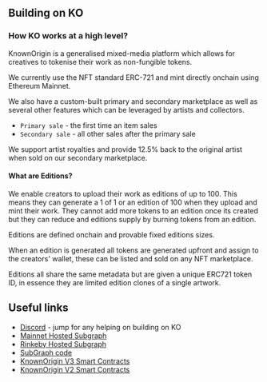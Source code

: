 ## Building on KO

### How KO works at a high level?

KnownOrigin is a generalised mixed-media platform which allows for creatives to tokenise their work as non-fungible
tokens.

We currently use the NFT standard ERC-721 and mint directly onchain using Ethereum Mainnet.

We also have a custom-built primary and secondary marketplace as well as several other features which can be leveraged
by artists and collectors.

* `Primary sale` - the first time an item sales
* `Secondary sale` - all other sales after the primary sale

We support artist royalties and provide 12.5% back to the original artist when sold on our secondary marketplace.

#### What are Editions?

We enable creators to upload their work as editions of up to 100. This means they can generate a 1 of 1 or an edition
of 100 when they upload and mint their work. They cannot add more tokens to an edition once its created but they can
reduce and editions supply by burning tokens from an edition.

Editions are defined onchain and provable fixed editions sizes.

When an edition is generated all tokens are generated upfront and assign to the creators' wallet, these can be listed
and sold on any NFT marketplace.

Editions all share the same metadata but are given a unique ERC721 token ID, in essence they are limited edition clones
of a single artwork.

## Useful links

* [Discord](https://discord.gg/knownorigin) - jump for any helping on building on KO
* [Mainnet Hosted Subgraph](https://thegraph.com/legacy-explorer/subgraph/knownorigin/known-origin)
* [Rinkeby Hosted Subgraph](https://thegraph.com/legacy-explorer/subgraph/knownorigin/knownoriginrinkeby)
* [SubGraph code](https://github.com/knownorigin/known-origin-subgraph)
* [KnownOrigin V3 Smart Contracts](https://github.com/knownorigin/known-origin-contracts-v3)
* [KnownOrigin V2 Smart Contracts](https://github.com/knownorigin/known-origin-contracts)
